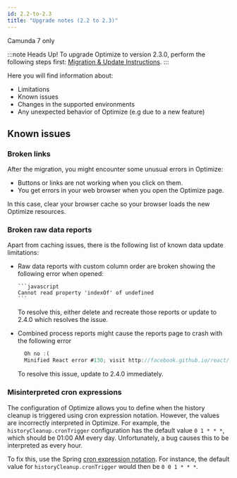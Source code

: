 ```yaml
---
id: 2.2-to-2.3
title: "Upgrade notes (2.2 to 2.3)"
---
```


<span class="badge badge--platform">Camunda 7 only</span>

:::note Heads Up!
To upgrade Optimize to version 2.3.0, perform the following steps first: [Migration & Update Instructions](./instructions.md).
:::

Here you will find information about:

- Limitations
- Known issues
- Changes in the supported environments
- Any unexpected behavior of Optimize (e.g due to a new feature)

## Known issues

### Broken links

After the migration, you might encounter some unusual errors in Optimize:

- Buttons or links are not working when you click on them.
- You get errors in your web browser when you open the Optimize page.

In this case, clear your browser cache so your browser loads the new Optimize resources.

### Broken raw data reports

Apart from caching issues, there is the following list of known data update limitations:

- Raw data reports with custom column order are broken showing the following error when opened:

      ```javascript
      Cannot read property 'indexOf' of undefined
      ```

  To resolve this, either delete and recreate those reports or update to 2.4.0 which resolves the issue.

- Combined process reports might cause the reports page to crash with the following error

  ```javascript
  	Oh no :(
  	Minified React error #130; visit http://facebook.github.io/react/docs/error-decoder.html?invariant=130&args[]=undefined&args[]= for the full message or use the non-minified dev environment for full errors and additional helpful warnings.
  ```

  To resolve this issue, update to 2.4.0 immediately.

### Misinterpreted cron expressions

The configuration of Optimize allows you to define when the history cleanup is triggered using cron expression notation. However, the values are incorrectly interpreted in Optimize. For example, the `historyCleanup.cronTrigger` configuration has the default value `0 1 * * *`, which should be 01:00 AM every day. Unfortunately, a bug causes this to be interpreted as every hour.

To fix this, use the Spring [cron expression notation](https://docs.spring.io/spring-framework/docs/current/javadoc-api/org/springframework/scheduling/support/CronExpression.html). For instance, the default value for `historyCleanup.cronTrigger` would then be `0 0 1 * * *`.
